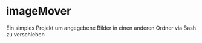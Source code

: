 # imageMover
Ein simples Projekt um angegebene Bilder in einen anderen Ordner via Bash zu verschieben
